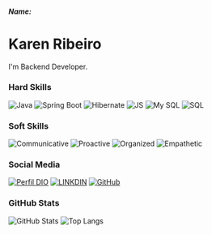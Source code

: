 ##### Name:

# Karen Ribeiro
I'm Backend Developer.

### Hard Skills
![Java](https://img.shields.io/badge/Java)
![Spring Boot](https://img.shields.io/badge/Spring%20boot)
![Hibernate](https://img.shields.io/badge/Hibernate)
![JS](https://img.shields.io/badge/JavaScript-yellow)
![My SQL](https://img.shields.io/badge/MySQL)
![SQL](https://img.shields.io/badge/SQL-orange)

### Soft Skills
![Communicative](https://img.shields.io/badge/Communicative-red)
![Proactive](https://img.shields.io/badge/Proactive-blue)
![Organized](https://img.shields.io/badge/Organized-red)
![Empathetic](https://img.shields.io/badge/Empathetic-blue)

### Social Media
[![Perfil DIO](https://img.shields.io/badge/DIO/PERFIL-darkblue)](https://web.dio.me/users/karen_ferrazribeiro)
[![LINKDIN](https://img.shields.io/badge/Linkdin-blue)](https://www.linkedin.com/in/karenferrazribeiro/)
[![GitHub](https://img.shields.io/badge/GitHub-black)](https://github.com/Karenkfr)

### GitHub Stats
![GitHub Stats](https://github-readme-stats.vercel.app/api?username=Karenkfr&theme=transparent&bg_color=013&border_color=30A3DC&show_icons=true&icon_color=30A3DC&title_color=E94D5F&text_color=FFF)
![Top Langs](https://github-readme-stats-git-masterrstaa-rickstaa.vercel.app/api/top-langs/?username=Karenkfr&layout=compact&bg_color=013&border_color=30A3DC&title_color=E94D5F&text_color=FFF)